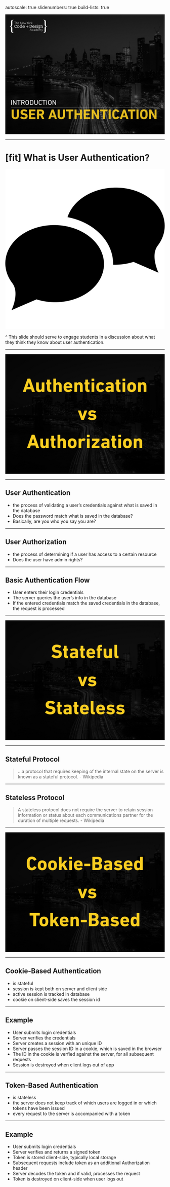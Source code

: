 autoscale: true
slidenumbers: true
build-lists: true

![](resources/title-slide.jpeg)

---

# [fit] What is User Authentication?

![inline](resources/discussion.png)

^ This slide should serve to engage students in a discussion about what they think they know about user authentication.
	
---

![](resources/divider-slide-1.jpeg)

---

## User Authentication

* the process of validating a user’s credentials against what is saved in the database
* Does the password match what is saved in the database?
* Basically, are you who you say you are?

---

## User Authorization
* the process of determining if a user has access to a certain resource
* Does the user have admin rights?	

---

## Basic Authentication Flow

* User enters their login credentials
* The server queries the user’s info in the database
* If the entered credentials match the saved credentials in the database, the request is processed

---

![](resources/divider-slide-2.jpeg)

---

## Stateful Protocol

> …a protocol that requires keeping of the internal state on the server is known as a stateful protocol. - Wikipedia  

---

## Stateless Protocol 

> A stateless protocol does not require the server to retain session information or status about each communications partner for the duration of multiple requests. - Wikipedia  

---

![](resources/divider-slide-3.jpeg)

---

## Cookie-Based Authentication

* is stateful
* session is kept both on server and client side
* active session is tracked in database
* cookie on client-side saves the session id

---

## Example

* User submits login credentials
* Server verifies the credentials
* Server creates a session with an unique ID
* Server passes the session ID in a cookie, which is saved in the browser
* The ID in the cookie is verfied against the server, for all subsequent requests
* Session is destroyed when client logs out of app

---

## Token-Based Authentication

* is stateless
* the server does not keep track of which users are logged in or which tokens have been issued
* every request to the server is accompanied with a token

---

## Example

* User submits login credentials
* Server verifies and returns a signed token
* Token is stored client-side, typically local storage
* Subsequent requests include token as an additional Authorization header
* Server decodes the token and if valid, processes the request
* Token is destroyed on client-side when user logs out
